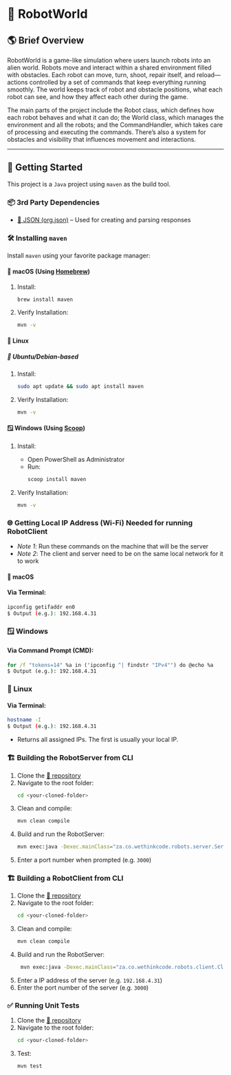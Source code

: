 # 🤖 RobotWorld

## 🌎 Brief Overview 

RobotWorld is a game-like simulation where users launch robots into an alien world. Robots move and interact within a shared environment filled with obstacles. Each robot can move, turn, shoot, repair itself, and reload—actions controlled by a set of commands that keep everything running smoothly. The world keeps track of robot and obstacle positions, what each robot can see, and how they affect each other during the game.

The main parts of the project include the Robot class, which defines how each robot behaves and what it can do; the World class, which manages the environment and all the robots; and the CommandHandler, which takes care of processing and executing the commands. There’s also a system for obstacles and visibility that influences movement and interactions.

---

## 🚀 Getting Started
This project is a `Java` project using `maven` as the build tool.

### 📦 3rd Party Dependencies  
- [🧩 JSON (org.json)](https://mvnrepository.com/artifact/org.json/json) – Used for creating and parsing responses


### 🛠 Installing `maven`  

Install `maven` using your favorite package manager:

#### 🍏 macOS (Using [Homebrew](https://brew.sh))

1. Install:  
   ```bash
   brew install maven
   ```

2. Verify Installation:  
   ```bash
   mvn -v
   ```

#### 🐧 Linux

##### 🐧 Ubuntu/Debian-based

1. Install:  
   ```bash
   sudo apt update && sudo apt install maven
   ```

2. Verify Installation:  
   ```bash
   mvn -v
   ```

#### 🪟 Windows (Using [Scoop](https://scoop.sh))

1. Install:
   - Open PowerShell as Administrator  
   - Run:  
     ```powershell
     scoop install maven
     ```

2. Verify Installation:  
   ```bash
   mvn -v
   ```

### 🌐 Getting Local IP Address (Wi-Fi) **Needed for running RobotClient**

- *Note 1*: Run these commands on the machine that will be the server
- *Note 2*: The client and server need to be on the same local network for it to work

#### 🍏 macOS
#### Via Terminal:
```bash
ipconfig getifaddr en0
$ Output (e.g.): 192.168.4.31 
```


### 🪟 Windows
#### Via Command Prompt (CMD):
```cmd
for /f "tokens=14" %a in ('ipconfig ^| findstr "IPv4"') do @echo %a
$ Output (e.g.): 192.168.4.31 

```

### 🐧 Linux
#### Via Terminal:

```bash
hostname -I
$ Output (e.g.): 192.168.4.31 
```
- Returns all assigned IPs. The first is usually your local IP.

### 🏗 Building the RobotServer from CLI 

1. Clone the [📁 repository](https://gitlab.wethinkco.de/kumangajhb024/oop-ex-toy-robot-group)  
2. Navigate to the root folder:  
   ```bash
   cd <your-cloned-folder>
   ```
3. Clean and compile:  
   ```bash
   mvn clean compile
   ```
4. Build and run the RobotServer:  
   ```bash
   mvn exec:java -Dexec.mainClass="za.co.wethinkcode.robots.server.Server"
   ```
5. Enter a port number when prompted (e.g. `3000`)


### 🏗 Building a RobotClient from CLI

1. Clone the [📁 repository](https://gitlab.wethinkco.de/kumangajhb024/oop-ex-toy-robot-group)  
2. Navigate to the root folder:  
   ```bash
   cd <your-cloned-folder>
   ```
3. Clean and compile:  
   ```bash
   mvn clean compile
   ```
4. Build and run the RobotServer:  
   ```bash
  	mvn exec:java -Dexec.mainClass="za.co.wethinkcode.robots.client.ClientApp"
   ```
5. Enter a IP address of the server (e.g. `192.168.4.31`)
6. Enter the port number of the server (e.g. `3000`)

### ✅ Running Unit Tests
1. Clone the [📁 repository](https://gitlab.wethinkco.de/kumangajhb024/oop-ex-toy-robot-group)  
2. Navigate to the root folder:  
   ```bash
   cd <your-cloned-folder>
   ```
3. Test:  
   ```bash
   mvn test
   ```
